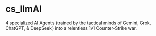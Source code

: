 # cs_llmAI
4 specialized AI Agents (trained by the tactical minds of Gemini, Grok, ChatGPT, &amp; DeepSeek) into a relentless 1v1 Counter-Strike war.
